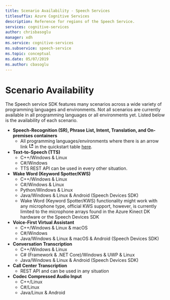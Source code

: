 ```yaml
---
title: Scenario Availability - Speech Services
titlesuffix: Azure Cognitive Services
description: Reference for regions of the Speech Service.
services: cognitive-services
author: chrisbasoglu
manager: xdh
ms.service: cognitive-services
ms.subservice: speech-service
ms.topic: conceptual
ms.date: 05/07/2019
ms.author: cbasoglu
---
```


# Scenario Availability

The Speech service SDK features many scenarios across a wide variety of programming languages and environments.  Not all scenarios are currently available in all programming languages or all environments yet.  Listed below is the availability of each scenario.

- **Speech-Recognition (SR), Phrase List, Intent, Translation, and On-premises containers**
  - All programming languages/environments where there is an arrow link <img src="media/index/link.jpg" height="15" width="15"></img> in the quickstart table [here](https://aka.ms/csspeech).
- **Text-to-Speech (TTS)**
  - C++/Windows & Linux
  - C#/Windows
  - TTS REST API can be used in every other situation.
- **Wake Word (Keyword Spotter/KWS)**
  - C++/Windows & Linux
  - C#/Windows & Linux
  - Python/Windows & Linux
  - Java/Windows & Linux & Android (Speech Devices SDK)
  - Wake Word (Keyword Spotter/KWS) functionality might work with any microphone type, official KWS support, however, is currently limited to the microphone arrays found in the Azure Kinect DK hardware or the Speech Devices SDK
- **Voice-First Virtual Assistant**
  - C++/Windows & Linux & macOS
  - C#/Windows
  - Java/Windows & Linux & macOS & Android (Speech Devices SDK)
- **Conversation Transcription**
  - C++/Windows & Linux
  - C# (Framework & .NET Core)/Windows & UWP & Linux
  - Java/Windows & Linux & Android (Speech Devices SDK)
- **Call Center Transcription**
  - REST API and can be used in any situation
- **Codec Compressed Audio Input**
  - C++/Linux
  - C#/Linux
  - Java/Linux & Android
